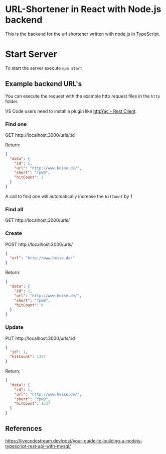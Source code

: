 # URL-Shortener in React with Node.js backend
This is the backend for the url shortener written with node.js in TypeScript.

# Start Server
To start the server execute `npm start`

## Example backend URL's
You can execute the request with the example http request files in the `http` folder. 

VS Code users need to install a plugin like [httpYac - Rest Client](https://marketplace.visualstudio.com/items?itemName=anweber.vscode-httpyac).

### Find one
GET http://localhost:3000/urls/:id

Return:
```json
{
  "data": {
    "id": 1,
    "url": "http://www.heise.de/",
    "short": "fpwB",
    "hitCount": 2
  }
}
```

A call to find one will automatically increase the `hitCount` by 1

### Find all
GET http://localhost:3000/urls/

### Create
POST http://localhost:3000/urls/

```json
{
  "url": "http://www.heise.de/"
}
```

Return:
```json
{
  "data": {
    "id": 1,
    "url": "http://www.heise.de/",
    "short": "fpwB",
    "hitCount": 0
  }
}
```

### Update

PUT http://localhost:3000/urls/:id

```json
{
  "id": 1,
  "hitCount": 1337
}
```

Return:
```json
{
  "data": {
    "id": 1,
    "url": "http://www.heise.de/",
    "short": "fpwB",
    "hitCount": 1337
  }
}
```

## References 
https://livecodestream.dev/post/your-guide-to-building-a-nodejs-typescript-rest-api-with-mysql/